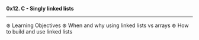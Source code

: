  <b> 0x12. C - Singly linked lists</b>
   <hr>
 ⊛ Learning Objectives
 ⊛ When and why using linked lists vs arrays
 ⊛ How to build and use linked lists
